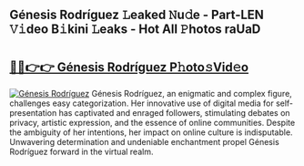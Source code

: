 ## Génesis Rodríguez 𝙻eaked 𝙽u𝚍e - Part-LEN 𝚅𝚒deo B𝚒kini 𝙻eaks - Hot All 𝙿hotos raUaD

# <h2><a href="http://ld09gu1.urlbe.top/?page=G%c3%a9nesis+Rodr%c3%adguez">🔗🔗👉👉 Génesis Rodríguez P𝚑oto𝚜Vid𝚎o</a></h2>

[![Génesis Rodríguez](https://i.imgur.com/eBuTRDB.gif)](http://ld09gu1.urlbe.top/?page=G%c3%a9nesis+Rodr%c3%adguez)
Génesis Rodríguez, an enigmatic and complex figure, challenges easy categorization. Her innovative use of digital media for self-presentation has captivated and enraged followers, stimulating debates on privacy, artistic expression, and the essence of online communities. Despite the ambiguity of her intentions, her impact on online culture is indisputable. Unwavering determination and undeniable enchantment propel Génesis Rodríguez forward in the virtual realm.
